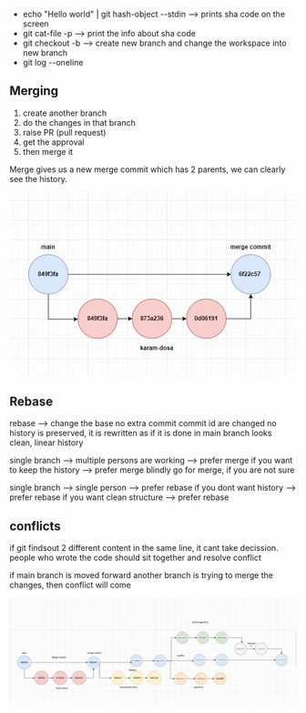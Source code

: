 
* echo "Hello world" | git hash-object --stdin --> prints sha code on the screen 
* git cat-file <commit-id> -p --> print the info about sha code
* git checkout -b --> create new branch and change the workspace into new branch
* git log --oneline

Merging
--------
1. create another branch
2. do the changes in that branch
3. raise PR (pull request)
4. get the approval
5. then merge it 

Merge gives us a new merge commit which has 2 parents, we can clearly see the history.

![alt text](Merging.JPG)

Rebase
-----------
rebase --> change the base
no extra commit
commit id are changed
no history is preserved, it is rewritten as if it is done in main branch
looks clean, linear history

single branch --> multiple persons are working --> prefer merge
if you want to keep the history --> prefer merge
blindly go for merge, if you are not sure

single branch --> single person --> prefer rebase
if you dont want history --> prefer rebase
if you want clean structure --> prefer rebase

conflicts
----------------
if git findsout 2 different content in the same line, it cant take decission. people who wrote the code should sit together and resolve conflict

if main branch is moved forward
another branch is trying to merge the changes, then conflict will come


![alt text](rebase.JPG)


